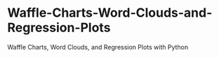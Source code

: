 # Waffle-Charts-Word-Clouds-and-Regression-Plots
Waffle Charts, Word Clouds, and Regression Plots with Python
